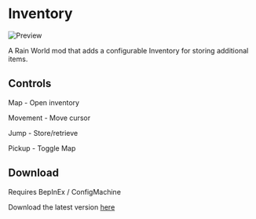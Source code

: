 # Inventory

![Preview](https://media.giphy.com/media/xeqvH6E6tBfswpJ5Wk/giphy.gif)

A Rain World mod that adds a configurable Inventory for storing additional items.

## Controls
Map - Open inventory

Movement - Move cursor

Jump - Store/retrieve

Pickup - Toggle Map

## Download
Requires BepInEx / ConfigMachine

Download the latest version [here](https://github.com/LeeMoriya/Inventory/releases/tag/V1.01)

